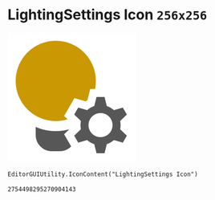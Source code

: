 # LightingSettings Icon `256x256`
<img src="/img/LightingSettings%20Icon.png" width=256 height=256>

``` CSharp
EditorGUIUtility.IconContent("LightingSettings Icon")
```
```
2754498295270904143
```

